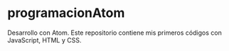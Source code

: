 # programacionAtom
Desarrollo con Atom. Este repositorio contiene mis primeros códigos con JavaScript, HTML y CSS.
